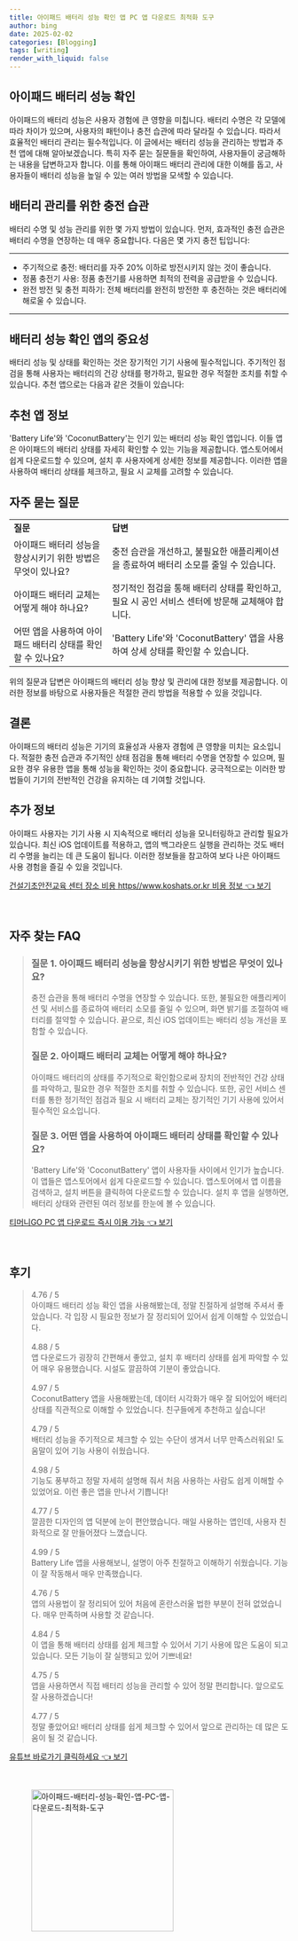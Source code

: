```yaml
---
title: 아이패드 배터리 성능 확인 앱 PC 앱 다운로드 최적화 도구
author: bing
date: 2025-02-02
categories: [Blogging]
tags: [writing]
render_with_liquid: false
---
```



<h2 id='아이패드_배터리_성능_확인'>아이패드 배터리 성능 확인</h2>

<p>아이패드의 배터리 성능은 사용자 경험에 큰 영향을 미칩니다. 배터리 수명은 각 모델에 따라 차이가 있으며, 사용자의 패턴이나 충전 습관에 따라 달라질 수 있습니다. 따라서 효율적인 배터리 관리는 필수적입니다. 이 글에서는 배터리 성능을 관리하는 방법과 추천 앱에 대해 알아보겠습니다. 특히 자주 묻는 질문들을 확인하여, 사용자들이 궁금해하는 내용을 답변하고자 합니다. 이를 통해 아이패드 배터리 관리에 대한 이해를 돕고, 사용자들이 배터리 성능을 높일 수 있는 여러 방법을 모색할 수 있습니다.</p>

<h2 id='배터리_관리를_위한_충전_습관'>배터리 관리를 위한 충전 습관</h2>

<p>배터리 수명 및 성능 관리를 위한 몇 가지 방법이 있습니다. 먼저, 효과적인 충전 습관은 배터리 수명을 연장하는 데 매우 중요합니다. 다음은 몇 가지 충전 팁입니다:</p>

<hr />

<ul>
    <li>주기적으로 충전: 배터리를 자주 20% 이하로 방전시키지 않는 것이 좋습니다.</li>
    <li>정품 충전기 사용: 정품 충전기를 사용하면 최적의 전력을 공급받을 수 있습니다.</li>
    <li>완전 방전 및 충전 피하기: 전체 배터리를 완전히 방전한 후 충전하는 것은 배터리에 해로울 수 있습니다.</li>
</ul>

<hr />

<h2 id='배터리_성능_확인_앱의_중요성'>배터리 성능 확인 앱의 중요성</h2>

<p>배터리 성능 및 상태를 확인하는 것은 장기적인 기기 사용에 필수적입니다. 주기적인 점검을 통해 사용자는 배터리의 건강 상태를 평가하고, 필요한 경우 적절한 조치를 취할 수 있습니다. 추천 앱으로는 다음과 같은 것들이 있습니다:</p>

<h2 id='추천_앱_정보'>추천 앱 정보</h2>

<p>'Battery Life'와 'CoconutBattery'는 인기 있는 배터리 성능 확인 앱입니다. 이들 앱은 아이패드의 배터리 상태를 자세히 확인할 수 있는 기능을 제공합니다. 앱스토어에서 쉽게 다운로드할 수 있으며, 설치 후 사용자에게 상세한 정보를 제공합니다. 이러한 앱을 사용하여 배터리 상태를 체크하고, 필요 시 교체를 고려할 수 있습니다.</p>

<h2 id='자주_묻는_질문'>자주 묻는 질문</h2>

<table>
    <tr>
        <td><b>질문</b></td>
        <td><b>답변</b></td>
    </tr>
    <tr>
        <td>아이패드 배터리 성능을 향상시키기 위한 방법은 무엇이 있나요?</td>
        <td>충전 습관을 개선하고, 불필요한 애플리케이션을 종료하여 배터리 소모를 줄일 수 있습니다.</td>
    </tr>
    <tr>
        <td>아이패드 배터리 교체는 어떻게 해야 하나요?</td>
        <td>정기적인 점검을 통해 배터리 상태를 확인하고, 필요 시 공인 서비스 센터에 방문해 교체해야 합니다.</td>
    </tr>
    <tr>
        <td>어떤 앱을 사용하여 아이패드 배터리 상태를 확인할 수 있나요?</td>
        <td>'Battery Life'와 'CoconutBattery' 앱을 사용하여 상세 상태를 확인할 수 있습니다.</td>
    </tr>
</table>

<p>위의 질문과 답변은 아이패드의 배터리 성능 향상 및 관리에 대한 정보를 제공합니다. 이러한 정보를 바탕으로 사용자들은 적절한 관리 방법을 적용할 수 있을 것입니다.</p>

<h2 id='결론'>결론</h2>

<p>아이패드의 배터리 성능은 기기의 효율성과 사용자 경험에 큰 영향을 미치는 요소입니다. 적절한 충전 습관과 주기적인 상태 점검을 통해 배터리 수명을 연장할 수 있으며, 필요한 경우 유용한 앱을 통해 성능을 확인하는 것이 중요합니다. 궁극적으로는 이러한 방법들이 기기의 전반적인 건강을 유지하는 데 기여할 것입니다.</p>

<h2 id='추가_정보'>추가 정보</h2>

<p>아이패드 사용자는 기기 사용 시 지속적으로 배터리 성능을 모니터링하고 관리할 필요가 있습니다. 최신 iOS 업데이트를 적용하고, 앱의 백그라운드 실행을 관리하는 것도 배터리 수명을 늘리는 데 큰 도움이 됩니다. 이러한 정보들을 참고하여 보다 나은 아이패드 사용 경험을 즐길 수 있을 것입니다.</p>


<p><a class="click-button" title="건설기초안전교육 센터 장소 비용 https//www.koshats.or.kr 비용 정보" href="https://purplelist.github.io/posts/%EA%B1%B4%EC%84%A4%EA%B8%B0%EC%B4%88%EC%95%88%EC%A0%84%EA%B5%90%EC%9C%A1-%EC%84%BC%ED%84%B0-%EC%9E%A5%EC%86%8C-%EB%B9%84%EC%9A%A9-httpswww.koshats.or.kr-%EB%B9%84%EC%9A%A9-%EC%A0%95%EB%B3%B4/" rel="dofollow">건설기초안전교육 센터 장소 비용 https//www.koshats.or.kr 비용 정보 👈 보기</a></p><br>
<h2 id='자주_찾는_FAQ'>자주 찾는 FAQ</h2>
<div itemscope="" itemtype="https://schema.org/FAQPage"> 
<blockquote> 
<div itemscope="" itemprop="mainEntity" itemtype="https://schema.org/Question"> 
<h3 itemprop="name">질문 1. 아이패드 배터리 성능을 향상시키기 위한 방법은 무엇이 있나요?</h3> 
<div itemscope="" itemprop="acceptedAnswer" itemtype="https://schema.org/Answer"> 
<span itemprop="text"> 
<p>충전 습관을 통해 배터리 수명을 연장할 수 있습니다. 또한, 불필요한 애플리케이션 및 서비스를 종료하여 배터리 소모를 줄일 수 있으며, 화면 밝기를 조절하여 배터리를 절약할 수 있습니다. 끝으로, 최신 iOS 업데이트는 배터리 성능 개선을 포함할 수 있습니다.</p> 
</span> 
</div> 
</div> 

<div itemscope="" itemprop="mainEntity" itemtype="https://schema.org/Question"> 
<h3 itemprop="name">질문 2. 아이패드 배터리 교체는 어떻게 해야 하나요?</h3> 
<div itemscope="" itemprop="acceptedAnswer" itemtype="https://schema.org/Answer"> 
<span itemprop="text"> 
<p>아이패드 배터리의 상태를 주기적으로 확인함으로써 장치의 전반적인 건강 상태를 파악하고, 필요한 경우 적절한 조치를 취할 수 있습니다. 또한, 공인 서비스 센터를 통한 정기적인 점검과 필요 시 배터리 교체는 장기적인 기기 사용에 있어서 필수적인 요소입니다.</p> 
</span> 
</div> 
</div> 

<div itemscope="" itemprop="mainEntity" itemtype="https://schema.org/Question"> 
<h3 itemprop="name">질문 3. 어떤 앱을 사용하여 아이패드 배터리 상태를 확인할 수 있나요?</h3> 
<div itemscope="" itemprop="acceptedAnswer" itemtype="https://schema.org/Answer"> 
<span itemprop="text"> 
<p>'Battery Life'와 'CoconutBattery' 앱이 사용자들 사이에서 인기가 높습니다. 이 앱들은 앱스토어에서 쉽게 다운로드할 수 있습니다. 앱스토어에서 앱 이름을 검색하고, 설치 버튼을 클릭하여 다운로드할 수 있습니다. 설치 후 앱을 실행하면, 배터리 상태와 관련된 여러 정보를 한눈에 볼 수 있습니다.</p> 
</span> 
</div> 
</div> 

</blockquote> 
</div>
<p><a class="click-button" title="티머니GO PC 앱 다운로드 즉시 이용 가능" href="https://purplelist.github.io/posts/%ED%8B%B0%EB%A8%B8%EB%8B%88GO-PC-%EC%95%B1-%EB%8B%A4%EC%9A%B4%EB%A1%9C%EB%93%9C-%EC%A6%89%EC%8B%9C-%EC%9D%B4%EC%9A%A9-%EA%B0%80%EB%8A%A5/" rel="dofollow">티머니GO PC 앱 다운로드 즉시 이용 가능 👈 보기</a></p><br>
<h2 id='후기'>후기</h2>
<div itemscope itemtype="https://schema.org/Product">
  <blockquote>
  <div itemprop="review" itemscope itemtype="https://schema.org/Review">
      <div itemprop="reviewRating" itemscope itemtype="https://schema.org/Rating"> <span itemprop="ratingValue">4.76</span> / <span itemprop="bestRating">5</span> </div>
      <span itemprop="reviewBody">아이패드 배터리 성능 확인 앱을 사용해봤는데, 정말 친절하게 설명해 주셔서 좋았습니다. 각 입장 시 필요한 정보가 잘 정리되어 있어서 쉽게 이해할 수 있었습니다.</span>
  </div>
  <br>
  <div itemprop="review" itemscope itemtype="https://schema.org/Review">
      <div itemprop="reviewRating" itemscope itemtype="https://schema.org/Rating"> <span itemprop="ratingValue">4.88</span> / <span itemprop="bestRating">5</span> </div>
      <span itemprop="reviewBody">앱 다운로드가 굉장히 간편해서 좋았고, 설치 후 배터리 상태를 쉽게 파악할 수 있어 매우 유용했습니다. 시설도 깔끔하여 기분이 좋았습니다.</span>
  </div>
  <br>
  <div itemprop="review" itemscope itemtype="https://schema.org/Review">
      <div itemprop="reviewRating" itemscope itemtype="https://schema.org/Rating"> <span itemprop="ratingValue">4.97</span> / <span itemprop="bestRating">5</span> </div>
      <span itemprop="reviewBody">CoconutBattery 앱을 사용해봤는데, 데이터 시각화가 매우 잘 되어있어 배터리 상태를 직관적으로 이해할 수 있었습니다. 친구들에게 추천하고 싶습니다!</span>
  </div>
  <br>
  <div itemprop="review" itemscope itemtype="https://schema.org/Review">
      <div itemprop="reviewRating" itemscope itemtype="https://schema.org/Rating"> <span itemprop="ratingValue">4.79</span> / <span itemprop="bestRating">5</span> </div>
      <span itemprop="reviewBody">배터리 성능을 주기적으로 체크할 수 있는 수단이 생겨서 너무 만족스러워요! 도움말이 있어 기능 사용이 쉬웠습니다.</span>
  </div>
  <br>
  <div itemprop="review" itemscope itemtype="https://schema.org/Review">
      <div itemprop="reviewRating" itemscope itemtype="https://schema.org/Rating"> <span itemprop="ratingValue">4.98</span> / <span itemprop="bestRating">5</span> </div>
      <span itemprop="reviewBody">기능도 풍부하고 정말 자세히 설명해 줘서 처음 사용하는 사람도 쉽게 이해할 수있었어요. 이런 좋은 앱을 만나서 기쁩니다!</span>
  </div>
  <br>
  <div itemprop="review" itemscope itemtype="https://schema.org/Review">
      <div itemprop="reviewRating" itemscope itemtype="https://schema.org/Rating"> <span itemprop="ratingValue">4.77</span> / <span itemprop="bestRating">5</span> </div>
      <span itemprop="reviewBody">깔끔한 디자인의 앱 덕분에 눈이 편안했습니다. 매일 사용하는 앱인데, 사용자 친화적으로 잘 만들어졌다 느꼈습니다.</span>
  </div>
  <br>
  <div itemprop="review" itemscope itemtype="https://schema.org/Review">
      <div itemprop="reviewRating" itemscope itemtype="https://schema.org/Rating"> <span itemprop="ratingValue">4.99</span> / <span itemprop="bestRating">5</span> </div>
      <span itemprop="reviewBody">Battery Life 앱을 사용해보니, 설명이 아주 친절하고 이해하기 쉬웠습니다. 기능이 잘 작동해서 매우 만족했습니다.</span>
  </div>
  <br>
  <div itemprop="review" itemscope itemtype="https://schema.org/Review">
      <div itemprop="reviewRating" itemscope itemtype="https://schema.org/Rating"> <span itemprop="ratingValue">4.76</span> / <span itemprop="bestRating">5</span> </div>
      <span itemprop="reviewBody">앱의 사용법이 잘 정리되어 있어 처음에 혼란스러울 법한 부분이 전혀 없었습니다. 매우 만족하며 사용할 것 같습니다.</span>
  </div>
  <br>
  <div itemprop="review" itemscope itemtype="https://schema.org/Review">
      <div itemprop="reviewRating" itemscope itemtype="https://schema.org/Rating"> <span itemprop="ratingValue">4.84</span> / <span itemprop="bestRating">5</span> </div>
      <span itemprop="reviewBody">이 앱을 통해 배터리 상태를 쉽게 체크할 수 있어서 기기 사용에 많은 도움이 되고 있습니다. 모든 기능이 잘 실행되고 있어 기쁘네요!</span>
  </div>
  <br>
  <div itemprop="review" itemscope itemtype="https://schema.org/Review">
      <div itemprop="reviewRating" itemscope itemtype="https://schema.org/Rating"> <span itemprop="ratingValue">4.75</span> / <span itemprop="bestRating">5</span> </div>
      <span itemprop="reviewBody">앱을 사용하면서 직접 배터리 성능을 관리할 수 있어 정말 편리합니다. 앞으로도 잘 사용하겠습니다!</span>
  </div>
  <br>
  <div itemprop="review" itemscope itemtype="https://schema.org/Review">
      <div itemprop="reviewRating" itemscope itemtype="https://schema.org/Rating"> <span itemprop="ratingValue">4.77</span> / <span itemprop="bestRating">5</span> </div>
      <span itemprop="reviewBody">정말 좋았어요! 배터리 상태를 쉽게 체크할 수 있어서 앞으로 관리하는 데 많은 도움이 될 것 같습니다.</span>
  </div>
  </blockquote>
</div>
<p><a class="click-button" title="유튜브 바로가기 클릭하세요" href="https://purplelist.github.io/posts/%EC%9C%A0%ED%8A%9C%EB%B8%8C-%EB%B0%94%EB%A1%9C%EA%B0%80%EA%B8%B0-%ED%81%B4%EB%A6%AD%ED%95%98%EC%84%B8%EC%9A%94/" rel="dofollow">유튜브 바로가기 클릭하세요 👈 보기</a></p><br>
<figure class="image"><img src="https://purplelist.github.io/assets/img/thumbnail/아이패드-배터리-성능-확인-앱-PC-앱-다운로드-최적화-도구.webp" alt="아이패드-배터리-성능-확인-앱-PC-앱-다운로드-최적화-도구" width="256" height="256"></figure>
